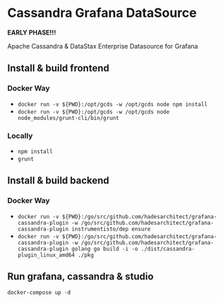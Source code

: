 # Cassandra Grafana DataSource

**EARLY PHASE!!!**

Apache Cassandra & DataStax Enterprise Datasource for Grafana

## Install & build frontend

### Docker Way

* `docker run -v ${PWD}:/opt/gcds -w /opt/gcds node npm install`
* `docker run -v ${PWD}:/opt/gcds -w /opt/gcds node node_modules/grunt-cli/bin/grunt`

### Locally

* `npm install`
* `grunt`

## Install & build backend

### Docker Way

* `docker run -v ${PWD}:/go/src/github.com/hadesarchitect/grafana-cassandra-plugin -w /go/src/github.com/hadesarchitect/grafana-cassandra-plugin instrumentisto/dep ensure`
* `docker run -v ${PWD}:/go/src/github.com/hadesarchitect/grafana-cassandra-plugin -w /go/src/github.com/hadesarchitect/grafana-cassandra-plugin golang go build -i -o ./dist/cassandra-plugin_linux_amd64 ./pkg`

## Run grafana, cassandra & studio

`docker-compose up -d`
